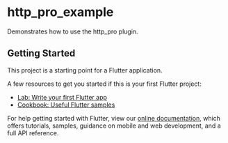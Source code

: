 # http_pro_example

Demonstrates how to use the http_pro plugin.

## Getting Started

This project is a starting point for a Flutter application.

A few resources to get you started if this is your first Flutter project:

- [Lab: Write your first Flutter app](https://docs.flutter.dev/get-started/codelab)
- [Cookbook: Useful Flutter samples](https://docs.flutter.dev/cookbook)

For help getting started with Flutter, view our
[online documentation](https://pub.dev/documentation/http_pro/latest), which offers tutorials,
samples, guidance on mobile and web development, and a full API reference.

